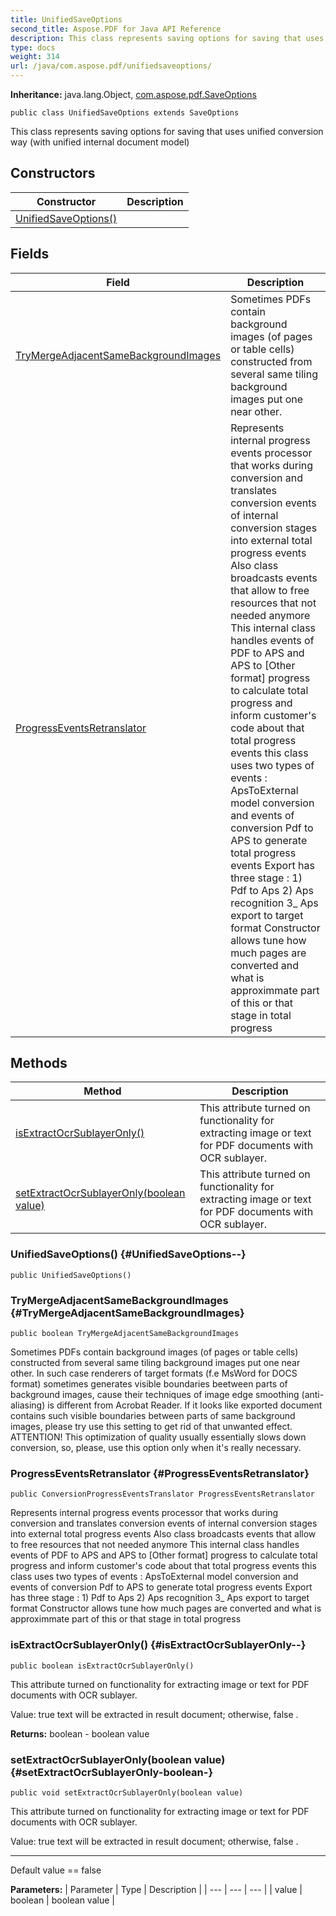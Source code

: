 ```yaml
---
title: UnifiedSaveOptions
second_title: Aspose.PDF for Java API Reference
description: This class represents saving options for saving that uses unified conversion way with unified internal document model
type: docs
weight: 314
url: /java/com.aspose.pdf/unifiedsaveoptions/
---
```

**Inheritance:**
java.lang.Object, [com.aspose.pdf.SaveOptions](../../com.aspose.pdf/saveoptions)
```
public class UnifiedSaveOptions extends SaveOptions
```

This class represents saving options for saving that uses unified conversion way (with unified internal document model)
## Constructors

| Constructor | Description |
| --- | --- |
| [UnifiedSaveOptions()](#UnifiedSaveOptions--) |  |
## Fields

| Field | Description |
| --- | --- |
| [TryMergeAdjacentSameBackgroundImages](#TryMergeAdjacentSameBackgroundImages) | Sometimes PDFs contain background images (of pages or table cells) constructed from several same tiling background images put one near other. |
| [ProgressEventsRetranslator](#ProgressEventsRetranslator) | Represents internal progress events processor that works during conversion and translates conversion events of internal conversion stages into external total progress events Also class broadcasts events that allow to free resources that not needed anymore This internal class handles events of PDF to APS and APS to [Other format] progress to calculate total progress and inform customer's code about that total progress events this class uses two types of events : ApsToExternal model conversion and events of conversion Pdf to APS to generate total progress events Export has three stage : 1) Pdf to Aps 2) Aps recognition 3\_ Aps export to target format Constructor allows tune how much pages are converted and what is approximmate part of this or that stage in total progress |
## Methods

| Method | Description |
| --- | --- |
| [isExtractOcrSublayerOnly()](#isExtractOcrSublayerOnly--) | This attribute turned on functionality for extracting image or text for PDF documents with OCR sublayer. |
| [setExtractOcrSublayerOnly(boolean value)](#setExtractOcrSublayerOnly-boolean-) | This attribute turned on functionality for extracting image or text for PDF documents with OCR sublayer. |
### UnifiedSaveOptions() {#UnifiedSaveOptions--}
```
public UnifiedSaveOptions()
```


### TryMergeAdjacentSameBackgroundImages {#TryMergeAdjacentSameBackgroundImages}
```
public boolean TryMergeAdjacentSameBackgroundImages
```


Sometimes PDFs contain background images (of pages or table cells) constructed from several same tiling background images put one near other. In such case renderers of target formats (f.e MsWord for DOCS format) sometimes generates visible boundaries beetween parts of background images, cause their techniques of image edge smoothing (anti-aliasing) is different from Acrobat Reader. If it looks like exported document contains such visible boundaries between parts of same background images, please try use this setting to get rid of that unwanted effect. ATTENTION! This optimization of quality usually essentially slows down conversion, so, please, use this option only when it's really necessary.

### ProgressEventsRetranslator {#ProgressEventsRetranslator}
```
public ConversionProgressEventsTranslator ProgressEventsRetranslator
```


Represents internal progress events processor that works during conversion and translates conversion events of internal conversion stages into external total progress events Also class broadcasts events that allow to free resources that not needed anymore This internal class handles events of PDF to APS and APS to [Other format] progress to calculate total progress and inform customer's code about that total progress events this class uses two types of events : ApsToExternal model conversion and events of conversion Pdf to APS to generate total progress events Export has three stage : 1) Pdf to Aps 2) Aps recognition 3\_ Aps export to target format Constructor allows tune how much pages are converted and what is approximmate part of this or that stage in total progress

### isExtractOcrSublayerOnly() {#isExtractOcrSublayerOnly--}
```
public boolean isExtractOcrSublayerOnly()
```


This attribute turned on functionality for extracting image or text for PDF documents with OCR sublayer.

Value:  true  text will be extracted in result document; otherwise,  false .

**Returns:**
boolean - boolean value
### setExtractOcrSublayerOnly(boolean value) {#setExtractOcrSublayerOnly-boolean-}
```
public void setExtractOcrSublayerOnly(boolean value)
```


This attribute turned on functionality for extracting image or text for PDF documents with OCR sublayer.

Value:  true  text will be extracted in result document; otherwise,  false .

--------------------

Default value == false

**Parameters:**
| Parameter | Type | Description |
| --- | --- | --- |
| value | boolean | boolean value |

